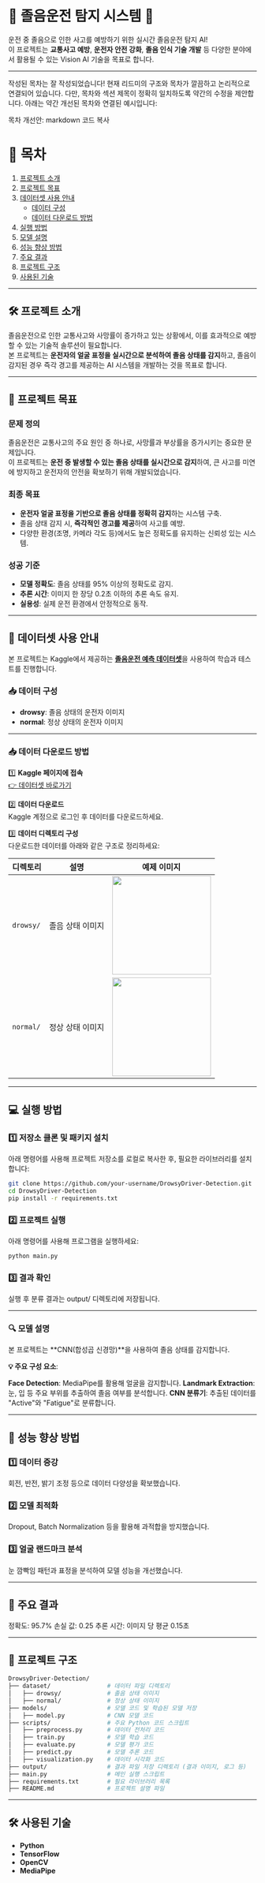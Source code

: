 # 🚗 졸음운전 탐지 시스템 🌙

운전 중 졸음으로 인한 사고를 예방하기 위한 실시간 졸음운전 탐지 AI!  
이 프로젝트는 **교통사고 예방**, **운전자 안전 강화**, **졸음 인식 기술 개발** 등 다양한 분야에서 활용될 수 있는 Vision AI 기술을 목표로 합니다.

---


작성된 목차는 잘 작성되었습니다! 현재 리드미의 구조와 목차가 깔끔하고 논리적으로 연결되어 있습니다. 다만, 목차와 섹션 제목이 정확히 일치하도록 약간의 수정을 제안합니다. 아래는 약간 개선된 목차와 연결된 예시입니다:

목차 개선안:
markdown
코드 복사
# 📑 목차
1. [프로젝트 소개](#-프로젝트-소개)
2. [프로젝트 목표](#-프로젝트-목표)
3. [데이터셋 사용 안내](#-데이터셋-사용-안내)
   - [데이터 구성](#-데이터-구성)
   - [데이터 다운로드 방법](#-데이터-다운로드-방법)
4. [실행 방법](#-실행-방법)
5. [모델 설명](#-모델-설명)
6. [성능 향상 방법](#-성능-향상-방법)
7. [주요 결과](#-주요-결과)
8. [프로젝트 구조](#-프로젝트-구조)
9. [사용된 기술](#-사용된-기술)

---

## 🛠️ 프로젝트 소개

졸음운전으로 인한 교통사고와 사망률이 증가하고 있는 상황에서, 이를 효과적으로 예방할 수 있는 기술적 솔루션이 필요합니다.  
본 프로젝트는 **운전자의 얼굴 표정을 실시간으로 분석하여 졸음 상태를 감지**하고, 졸음이 감지된 경우 즉각 경고를 제공하는 AI 시스템을 개발하는 것을 목표로 합니다.

---


## 🎯 프로젝트 목표

### 문제 정의
졸음운전은 교통사고의 주요 원인 중 하나로, 사망률과 부상률을 증가시키는 중요한 문제입니다.  
이 프로젝트는 **운전 중 발생할 수 있는 졸음 상태를 실시간으로 감지**하여, 큰 사고를 미연에 방지하고 운전자의 안전을 확보하기 위해 개발되었습니다.

### 최종 목표
- **운전자 얼굴 표정을 기반으로 졸음 상태를 정확히 감지**하는 시스템 구축.
- 졸음 상태 감지 시, **즉각적인 경고를 제공**하여 사고를 예방.
- 다양한 환경(조명, 카메라 각도 등)에서도 높은 정확도를 유지하는 신뢰성 있는 시스템.

### 성공 기준
- **모델 정확도**: 졸음 상태를 95% 이상의 정확도로 감지.
- **추론 시간**: 이미지 한 장당 0.2초 이하의 추론 속도 유지.
- **실용성**: 실제 운전 환경에서 안정적으로 동작.

---


## 📂 데이터셋 사용 안내

본 프로젝트는 Kaggle에서 제공하는 [**졸음운전 예측 데이터셋**](https://www.kaggle.com/datasets/rakibuleceruet/drowsiness-prediction-dataset)을 사용하여 학습과 테스트를 진행합니다.  

### 📥 데이터 구성
- **drowsy**: 졸음 상태의 운전자 이미지
- **normal**: 정상 상태의 운전자 이미지

---

### 📥 데이터 다운로드 방법

1️⃣ **Kaggle 페이지에 접속**  
   [👉 데이터셋 바로가기](https://www.kaggle.com/datasets/rakibuleceruet/drowsiness-prediction-dataset)  

2️⃣ **데이터 다운로드**  
   Kaggle 계정으로 로그인 후 데이터를 다운로드하세요.

3️⃣ **데이터 디렉토리 구성**  
   다운로드한 데이터를 아래와 같은 구조로 정리하세요:

| 디렉토리 | 설명           | 예제 이미지 |
|----------|----------------|-------------|
| `drowsy/` | 졸음 상태 이미지 | <img src="https://github.com/user-attachments/assets/6e98a220-e440-409b-8329-d5f69d19c788" width="200"> |
| `normal/` | 정상 상태 이미지 | <img src="https://github.com/user-attachments/assets/6e2db094-f730-4113-9396-a40e28e49f40" width="200"> |

---

## 💻 실행 방법

### 1️⃣ 저장소 클론 및 패키지 설치
아래 명령어를 사용해 프로젝트 저장소를 로컬로 복사한 후, 필요한 라이브러리를 설치합니다:
```bash
git clone https://github.com/your-username/DrowsyDriver-Detection.git
cd DrowsyDriver-Detection
pip install -r requirements.txt

```

### 2️⃣ 프로젝트 실행
아래 명령어를 사용해 프로그램을 실행하세요:
```bash
python main.py

```

### 3️⃣ 결과 확인
실행 후 분류 결과는 output/ 디렉토리에 저장됩니다.

---

### 🔍 모델 설명
본 프로젝트는 **CNN(합성곱 신경망)**을 사용하여 졸음 상태를 감지합니다.

**💡 주요 구성 요소**:

**Face Detection**: MediaPipe를 활용해 얼굴을 감지합니다.
**Landmark Extraction**: 눈, 입 등 주요 부위를 추출하여 졸음 여부를 분석합니다.
**CNN 분류기**: 추출된 데이터를 "Active"와 "Fatigue"로 분류합니다.

---

## 🚀 성능 향상 방법
### 1️⃣ 데이터 증강

회전, 반전, 밝기 조정 등으로 데이터 다양성을 확보했습니다.
### 2️⃣ 모델 최적화

Dropout, Batch Normalization 등을 활용해 과적합을 방지했습니다.
### 3️⃣ 얼굴 랜드마크 분석
눈 깜빡임 패턴과 표정을 분석하여 모델 성능을 개선했습니다.

---

## 🎯 주요 결과
정확도: 95.7%
손실 값: 0.25
추론 시간: 이미지 당 평균 0.15초

---

## 📂 프로젝트 구조

```bash
DrowsyDriver-Detection/
├── dataset/                # 데이터 파일 디렉토리
│   ├── drowsy/             # 졸음 상태 이미지
│   ├── normal/             # 정상 상태 이미지
├── models/                 # 모델 코드 및 학습된 모델 저장
│   ├── model.py            # CNN 모델 코드
├── scripts/                # 주요 Python 코드 스크립트
│   ├── preprocess.py       # 데이터 전처리 코드
│   ├── train.py            # 모델 학습 코드
│   ├── evaluate.py         # 모델 평가 코드
│   ├── predict.py          # 모델 추론 코드
│   ├── visualization.py    # 데이터 시각화 코드
├── output/                 # 결과 파일 저장 디렉토리 (결과 이미지, 로그 등)
├── main.py                 # 메인 실행 스크립트
├── requirements.txt        # 필요 라이브러리 목록
├── README.md               # 프로젝트 설명 파일
```

---

## 🛠️ 사용된 기술

- **Python**
- **TensorFlow**
- **OpenCV**
- **MediaPipe**





